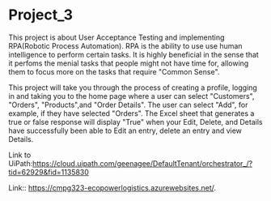 # Project_3
This project is about User Acceptance Testing and implementing RPA(Robotic Process Automation). RPA is the ability to use use human intelligence to perform certain tasks. It is highly beneficial in the sense that it perfoms the menial tasks that people might not have time for, allowing them to focus more on the tasks that require "Common Sense". 

This project will take you through the process of creating a profile, logging in and taking you to the home page where a user can select "Customers", "Orders", "Products",and "Order Details". The user can select "Add", for example, if they have selected "Orders". The Excel sheet that generates a true or false response will display "True" when your Edit, Delete, and Details have successfully been able to Edit an entry, delete an entry and view Details. 







Link to UiPath:https://cloud.uipath.com/geenagee/DefaultTenant/orchestrator_/?tid=62929&fid=1135830

Link:: https://cmpg323-ecopowerlogistics.azurewebsites.net/. 

